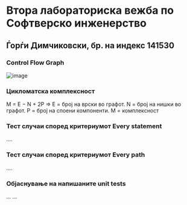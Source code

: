 # Втора лабораториска вежба по Софтверско инженерство

## Ѓорѓи Димчиковски, бр. на индекс 141530

###  Control Flow Graph

![image](https://user-images.githubusercontent.com/25356500/169362582-793f1ad3-20e1-4f96-b6e8-482883afb7a7.png)

### Цикломатска комплексност

M = E − N + 2P => 
E = број на врски во графот.
N = број на нишки во графот.
P = број на споени компоненти.
М = комплексност

### Тест случаи според критериумот  Every statement 

....

### Тест случаи според критериумот Every path

.... 

### Објаснување на напишаните unit tests

...
...

